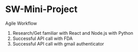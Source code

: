 # SW-Mini-Project

Agile Workflow

1. Research/Get familiar with React and Node.js with Python
2. Successful API call with FDA
3. Successful API call with gmail authenticator
